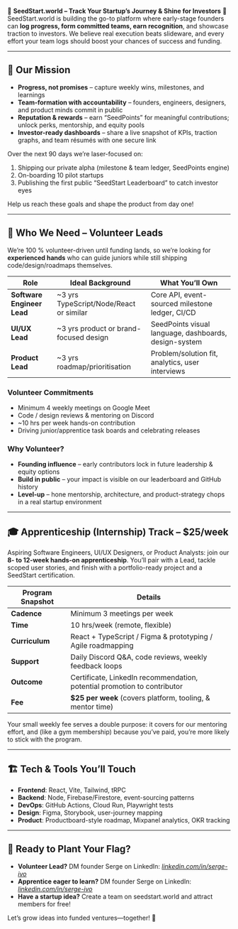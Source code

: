 🌟 **SeedStart.world – Track Your Startup’s Journey & Shine for Investors** 🚀
SeedStart.world is building the go-to platform where early-stage founders can **log progress, form committed teams, earn recognition**, and showcase traction to investors. We believe real execution beats slideware, and every effort your team logs should boost your chances of success and funding.

---

## 🌱 Our Mission

* **Progress, not promises** – capture weekly wins, milestones, and learnings
* **Team-formation with accountability** – founders, engineers, designers, and product minds commit in public
* **Reputation & rewards** – earn “SeedPoints” for meaningful contributions; unlock perks, mentorship, and equity pools
* **Investor-ready dashboards** – share a live snapshot of KPIs, traction graphs, and team résumés with one secure link

Over the next 90 days we’re laser-focused on:

1. Shipping our private alpha (milestone & team ledger, SeedPoints engine)
2. On-boarding 10 pilot startups
3. Publishing the first public “SeedStart Leaderboard” to catch investor eyes

Help us reach these goals and shape the product from day one!

---

## 🤝 Who We Need – Volunteer Leads

We’re 100 % volunteer-driven until funding lands, so we’re looking for **experienced hands** who can guide juniors while still shipping code/design/roadmaps themselves.

| Role                       | Ideal Background                         | What You’ll Own                                       |
| -------------------------- | ---------------------------------------- | ----------------------------------------------------- |
| **Software Engineer Lead** | \~3 yrs TypeScript/Node/React or similar | Core API, event-sourced milestone ledger, CI/CD       |
| **UI/UX Lead**             | \~3 yrs product or brand-focused design  | SeedPoints visual language, dashboards, design-system |
| **Product Lead**           | \~3 yrs roadmap/prioritisation           | Problem/solution fit, analytics, user interviews      |

### Volunteer Commitments

* Minimum 4 weekly meetings on Google Meet
* Code / design reviews & mentoring on Discord
* \~10 hrs per week hands-on contribution
* Driving junior/apprentice task boards and celebrating releases

### Why Volunteer?

* **Founding influence** – early contributors lock in future leadership & equity options
* **Build in public** – your impact is visible on our leaderboard and GitHub history
* **Level-up** – hone mentorship, architecture, and product-strategy chops in a real startup environment

---

## 🎓 Apprenticeship (Internship) Track – \$25/week

Aspiring Software Engineers, UI/UX Designers, or Product Analysts: join our **8- to 12-week hands-on apprenticeship**. You’ll pair with a Lead, tackle scoped user stories, and finish with a portfolio-ready project and a SeedStart certification.

| Program Snapshot | Details                                                                  |
| ---------------- | ------------------------------------------------------------------------ |
| **Cadence**      | Minimum 3 meetings per week                                              |
| **Time**         | 10 hrs/week (remote, flexible)                                           |
| **Curriculum**   | React + TypeScript / Figma & prototyping / Agile roadmapping             |
| **Support**      | Daily Discord Q\&A, code reviews, weekly feedback loops                  |
| **Outcome**      | Certificate, LinkedIn recommendation, potential promotion to contributor |
| **Fee**          | **\$25 per week** (covers platform, tooling, & mentor time)              |

Your small weekly fee serves a double purpose: it covers for our mentoring effort, and (like a gym membership) because you’ve paid, you’re more likely to stick with the program.

---

## 🏗️ Tech & Tools You’ll Touch

* **Frontend**: React, Vite, Tailwind, tRPC
* **Backend**: Node, Firebase/Firestore, event-sourcing patterns
* **DevOps**: GitHub Actions, Cloud Run, Playwright tests
* **Design**: Figma, Storybook, user-journey mapping
* **Product**: Productboard-style roadmap, Mixpanel analytics, OKR tracking

---

## 📌 Ready to Plant Your Flag?

* **Volunteer Lead?** DM founder Serge on LinkedIn: *[linkedin.com/in/serge-ivo](https://www.linkedin.com/in/sergeivo/)*
* **Apprentice eager to learn?** DM founder Serge on LinkedIn: *[linkedin.com/in/serge-ivo](https://www.linkedin.com/in/sergeivo/)*
* **Have a startup idea?** Create a team on seedstart.world and attract members for free!

Let’s grow ideas into funded ventures—together! 🚀
